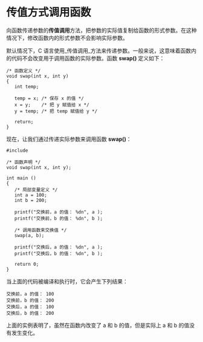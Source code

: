 # 传值方式调用函数

向函数传递参数的**传值调用**方法，把参数的实际值复制给函数的形式参数。在这种情况下，修改函数内的形式参数不会影响实际参数。

默认情况下，C 语言使用_传值调用_方法来传递参数。一般来说，这意味着函数内的代码不会改变用于调用函数的实际参数。函数 **swap()** 定义如下：

    /* 函数定义 */
    void swap(int x, int y)
    {
       int temp;

       temp = x; /* 保存 x 的值 */
       x = y;    /* 把 y 赋值给 x */
       y = temp; /* 把 temp 赋值给 y */

       return;
    }

现在，让我们通过传递实际参数来调用函数 **swap()**：

    #include 

    /* 函数声明 */
    void swap(int x, int y);

    int main ()
    {
       /* 局部变量定义 */
       int a = 100;
       int b = 200;

       printf("交换前，a 的值： %dn", a );
       printf("交换前，b 的值： %dn", b );

       /* 调用函数来交换值 */
       swap(a, b);

       printf("交换后，a 的值： %dn", a );
       printf("交换后，b 的值： %dn", b );

       return 0;
    }

当上面的代码被编译和执行时，它会产生下列结果：

    交换前，a 的值： 100
    交换前，b 的值： 200
    交换后，a 的值： 100
    交换后，b 的值： 200

上面的实例表明了，虽然在函数内改变了 a 和 b 的值，但是实际上 a 和 b 的值没有发生变化。